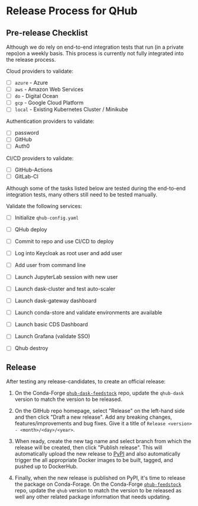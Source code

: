 # Release Process for QHub

## Pre-release Checklist

Although we do rely on end-to-end integration tests that run (in a private repo)on a weekly basis. This process is currently not fully integrated into the release process.

Cloud providers to validate:
 - [ ] `azure` - Azure
 - [ ] `aws` - Amazon Web Services
 - [ ] `do` - Digital Ocean
 - [ ] `gcp` - Google Cloud Platform
 - [ ] `local` - Existing Kubernetes Cluster / Minikube

Authentication providers to validate:
- [ ] password
- [ ] GitHub
- [ ] Auth0

CI/CD providers to validate:
- [ ] GitHub-Actions
- [ ] GitLab-CI

Although some of the tasks listed below are tested during the end-to-end integration tests, many others still need to be tested manually.

Validate the following services:
- [ ] Initialize `qhub-config.yaml`
- [ ] QHub deploy
- [ ] Commit to repo and use CI/CD to deploy
- [ ] Log into Keycloak as root user and add user
- [ ] Add user from command line
- [ ] Launch JupyterLab session with new user
- [ ] Launch dask-cluster and test auto-scaler
- [ ] Launch dask-gateway dashboard
- [ ] Launch conda-store and validate environments are available
- [ ] Launch basic CDS Dashboard
- [ ] Launch Grafana (validate SSO)
- [ ] Qhub destroy


## Release

After testing any release-candidates, to create an official release:

1. On the Conda-Forge [`qhub-dask-feedstock`](https://github.com/conda-forge/qhub-dask-feedstock) repo, update the `qhub-dask` version to match the version to be released.

2. On the GitHub repo homepage, select "Release" on the left-hand side and then click "Draft a new release". Add any breaking changes, features/improvements and bug fixes. Give it a title of `Release <version> - <month>/<day>/<year>`.

3. When ready, create the new tag name and select branch from which the release will be created, then click "Publish release". This will automatically upload the new release to [PyPI](https://pypi.org/project/qhub/) and also automatically
trigger the all appropriate Docker images to be built, tagged, and pushed up to DockerHub.

4. Finally, when the new release is published on PyPI, it's time to release the package on Conda-Forage. On the Conda-Forge [`qhub-feedstock`](https://github.com/conda-forge/qhub-feedstock) repo, update the `qhub` version to match the version to be released as well any other related package information that needs updating.
